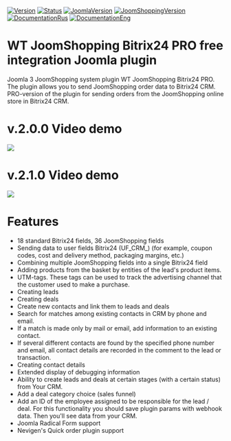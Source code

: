 [![Version](https://img.shields.io/badge/Version-2.5.0-blue.svg)](https://web-tolk.ru/dev/joomla-plugins/wt-joomshopping-bitrix24-pro.html) [![Status](https://img.shields.io/badge/Status-stable-green.svg)]() [![JoomlaVersion](https://img.shields.io/badge/Joomla-3.9-orange.svg)]() [![JoomShoppingVersion](https://img.shields.io/badge/JoomShopping-3.8.x-important.svg)]() [![DocumentationRus](https://img.shields.io/badge/Documentation-rus-blue.svg)](https://web-tolk.ru/dev/joomla-plugins/wt-joomshopping-bitrix24-pro.html) [![DocumentationEng](https://img.shields.io/badge/Documentation-eng-blueviolet.svg)](https://web-tolk.ru/en/dev/joomla-plugins/wt-joomshopping-bitrix24-pro.html)

# WT JoomShopping Bitrix24 PRO free integration Joomla plugin
Joomla 3 JoomShopping system plugin WT JoomShopping Bitrix24 PRO. The plugin allows you to send JoomShopping order data to Bitrix24 CRM.
PRO-version of the plugin for sending orders from the JoomShopping online store in Bitrix24 CRM.

# v.2.0.0 Video demo
[![](https://img.youtube.com/vi/WwhFJbb1kBM/0.jpg)](https://www.youtube.com/watch?v=WwhFJbb1kBM)

# v.2.1.0 Video demo
[![](https://img.youtube.com/vi/pekbg9HX8_c/0.jpg)](https://www.youtube.com/watch?v=pekbg9HX8_c)



# Features
- 18 standard Bitrix24 fields, 36 JoomShopping fields
- Sending data to user fields Bitrix24 (UF_CRM_) (for example, coupon codes, cost and delivery method, packaging margins, etc.)
- Combining multiple JoomShopping fields into a single Bitrix24 field
- Adding products from the basket by entities of the lead's product items.
- UTM-tags. These tags can be used to track the advertising channel that the customer used to make a purchase.
- Creating leads
- Creating deals
- Create new contacts and link them to leads and deals
- Search for matches among existing contacts in CRM by phone and email.
- If a match is made only by mail or email, add information to an existing contact.
- If several different contacts are found by the specified phone number and email, all contact details are recorded in the comment to the lead or transaction.
- Creating contact details
- Extended display of debugging information
- Ability to create leads and deals at certain stages (with a certain status) from Your CRM.
- Add a deal category choice (sales funnel)
- Add an ID of the employee assigned to be responsible for the lead / deal. For this functionality you should save plugin params with webhook data. Then you'll see data from your CRM.
- Joomla Radical Form support
- Nevigen's Quick order plugin support
